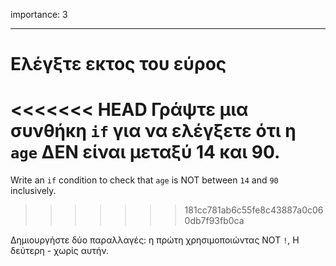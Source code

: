 importance: 3

---

# Ελέγξτε εκτος του εύρος 

<<<<<<< HEAD
Γράψτε μια συνθήκη `if` για να ελέγξετε ότι η `age` ΔΕΝ είναι μεταξύ 14 και 90.
=======
Write an `if` condition to check that `age` is NOT between `14` and `90` inclusively.
>>>>>>> 181cc781ab6c55fe8c43887a0c060db7f93fb0ca

Δημιουργήστε δύο παραλλαγές: η πρώτη χρησιμοποιώντας NOT `!`, Η δεύτερη - χωρίς αυτήν.
